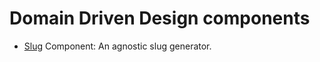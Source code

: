 Domain Driven Design components
===============================

- [Slug](https://github.com/ddd-php/components/tree/master/src/Ddd/Slugify) Component: An agnostic slug generator.
